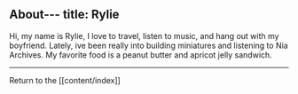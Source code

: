 About---
title: Rylie
---
Hi, my name is Rylie, I love to travel, listen to music, and hang out with my boyfriend. Lately, ive been really into building miniatures and listening to Nia Archives. My favorite food is a peanut butter and apricot jelly sandwich. 

---

Return to the [[content/index]]